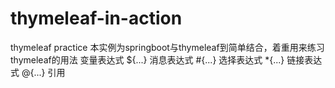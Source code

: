 # thymeleaf-in-action
thymeleaf practice
本实例为springboot与thymeleaf到简单结合，着重用来练习thymeleaf的用法
变量表达式 ${...}
消息表达式 #{...}
选择表达式 *{...}
链接表达式 @{...}
引用
